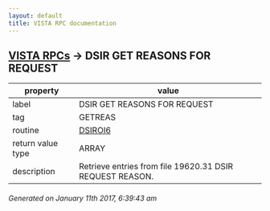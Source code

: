 ```yaml
---
layout: default
title: VISTA RPC documentation
---
```




## [VISTA RPCs](TableOfContent.md) &#8594; DSIR GET REASONS FOR REQUEST 

 property | value 
--- | --- 
 label | DSIR GET REASONS FOR REQUEST
 tag | GETREAS
 routine | [DSIROI6](http://code.osehra.org/dox/Routine_DSIROI6_source.html)
 return value type | ARRAY
 description | Retrieve entries from file 19620.31 DSIR REQUEST REASON.




 ###### Generated on January 11th 2017, 6:39:43 am